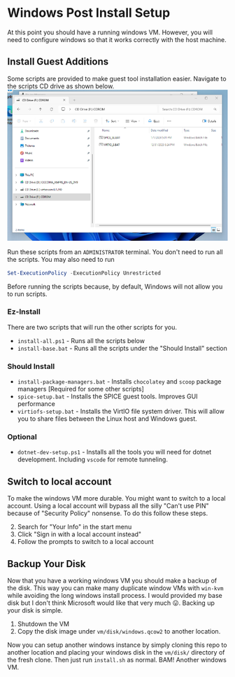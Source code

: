 # Windows Post Install Setup

At this point you should have a running windows VM. However, you will need to configure 
windows so that it works correctly with the host machine.

## Install Guest Additions
Some scripts are provided to make guest tool installation easier.
Navigate to the scripts CD drive as shown below.
![batch files iso drive](bat-iso.png)

Run these scripts from an `ADMINISTRATOR` terminal. You don't need to run all the scripts. 
You may also need to run 
```powershell
Set-ExecutionPolicy -ExecutionPolicy Unrestricted
```
Before running the scripts because, by default, Windows will not allow you to run scripts.

### Ez-Install 
There are two scripts that will run the other scripts for you.

- `install-all.ps1` - Runs all the scripts below
- `install-base.bat` - Runs all the scripts under the "Should Install" section

### Should Install 
- `install-package-managers.bat` - Installs `chocolatey` and `scoop` package managers [Required for some other scripts]
- `spice-setup.bat` - Installs the SPICE guest tools. Improves GUI performance 
- `virtiofs-setup.bat` - Installs the VirtIO file system driver. This will allow you to share files between the Linux host and Windows guest.

### Optional
- `dotnet-dev-setup.ps1` - Installs all the tools you will need for dotnet development. Including `vscode` for remote tunneling.

## Switch to local account 
To make the windows VM more durable. You might want to switch to a local account. Using a local account will bypass 
all the silly "Can't use PIN" because of "Security Policy" nonsense. To do this follow these steps.

2. Search for "Your Info" in the start menu
3. Click "Sign in with a local account instead"
4. Follow the prompts to switch to a local account

## Backup Your Disk

Now that you have a working windows VM you should make a backup of the disk. This way you can make many duplicate window VMs
with `win-kvm` while avoiding the long windows install process. I would provided my base disk but I don't think Microsoft would like 
that very much 😛. Backing up your disk is simple. 

1. Shutdown the VM
2. Copy the disk image under `vm/disk/windows.qcow2` to another location.

Now you can setup another windows instance by simply cloning this repo to another location and placing your windows disk in the `vm/disk/` directory of the fresh clone. Then just run `install.sh` as normal. BAM! Another windows VM.
